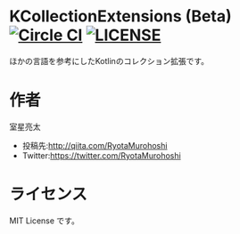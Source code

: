 # KCollectionExtensions (Beta) [![Circle CI](https://circleci.com/gh/RyotaMurohoshi/CollectionExtensions/tree/master.svg?style=shield)](https://circleci.com/gh/RyotaMurohoshi/CollectionExtensions/tree/master) [![LICENSE](https://img.shields.io/badge/license-MIT-blue.svg)](https://opensource.org/licenses/MIT)

ほかの言語を参考にしたKotlinのコレクション拡張です。

# 作者

室星亮太

* 投稿先:http://qiita.com/RyotaMurohoshi
* Twitter:https://twitter.com/RyotaMurohoshi

# ライセンス
MIT License です。

